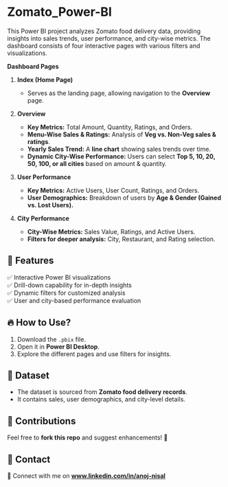 # Zomato_Power-BI
This Power BI project analyzes Zomato food delivery data, providing insights into sales trends, user performance, and city-wise metrics. The dashboard consists of four interactive pages with various filters and visualizations.


**Dashboard Pages**
1. **Index (Home Page)**  
   - Serves as the landing page, allowing navigation to the **Overview** page.

2. **Overview**  
   - **Key Metrics:** Total Amount, Quantity, Ratings, and Orders.  
   - **Menu-Wise Sales & Ratings:** Analysis of **Veg vs. Non-Veg sales & ratings**.  
   - **Yearly Sales Trend:** A **line chart** showing sales trends over time.  
   - **Dynamic City-Wise Performance:** Users can select **Top 5, 10, 20, 50, 100, or all cities** based on amount & quantity.

3. **User Performance**  
   - **Key Metrics:** Active Users, User Count, Ratings, and Orders.  
   - **User Demographics:** Breakdown of users by **Age & Gender (Gained vs. Lost Users).**

4. **City Performance**  
   - **City-Wise Metrics:** Sales Value, Ratings, and Active Users.  
   - **Filters for deeper analysis:** City, Restaurant, and Rating selection.

## 🚀 Features
✅ Interactive Power BI visualizations  
✅ Drill-down capability for in-depth insights  
✅ Dynamic filters for customized analysis  
✅ User and city-based performance evaluation  

## 🔥 How to Use?
1. Download the `.pbix` file.
2. Open it in **Power BI Desktop**.
3. Explore the different pages and use filters for insights.

## 📂 Dataset
- The dataset is sourced from **Zomato food delivery records**.
- It contains sales, user demographics, and city-level details.

## 🤝 Contributions
Feel free to **fork this repo** and suggest enhancements! 🚀  

## 📧 Contact  
📩 Connect with me on **www.linkedin.com/in/anoj-nisal**  


